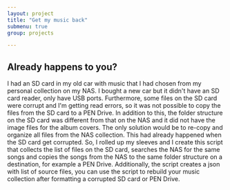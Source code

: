 ```yaml
---
layout: project
title: "Get my music back"
submenu: true
group: projects

---
```


## Already happens to you?

I had an SD card in my old car with music that I had chosen from my personal collection on my NAS. I bought a new car but it didn't have an SD card reader, only have USB ports. Furthermore, some files on the SD card were corrupt and I'm getting read errors, so it was not possible to copy the files from the SD card to a PEN Drive. In addition to this, the folder structure on the SD card was different from that on the NAS and it did not have the image files for the album covers. The only solution would be to re-copy and organize all files from the NAS collection. This had already happened when the SD card get corrupted. So, I rolled up my sleeves and I create this script that collects the list of files on the SD card, searches the NAS for the same songs and copies the songs from the NAS to the same folder structure on a destination, for example a PEN Drive. Additionally, the script creates a json with list of source files, you can use the script to rebuild your music collection after formatting a corrupted SD card or PEN Drive.